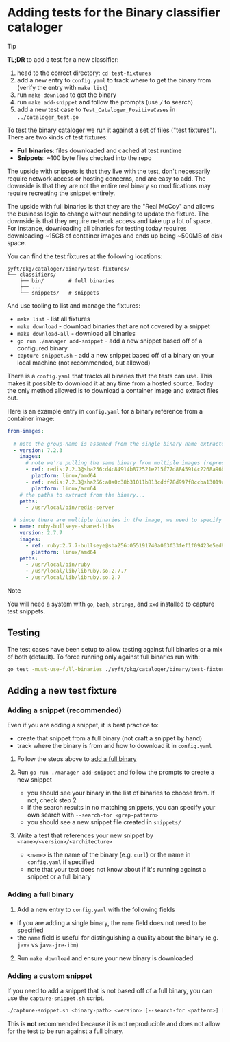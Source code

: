 # Adding tests for the Binary classifier cataloger

> [!TIP]
> **TL;DR** to add a test for a new classifier:
>  1. head to the correct directory: `cd test-fixtures`
>  2. add a new entry to `config.yaml` to track where to get the binary from (verify the entry with `make list`)
>  3. run `make download` to get the binary
>  4. run `make add-snippet` and follow the prompts (use `/` to search)
>  5. add a new test case to `Test_Cataloger_PositiveCases` in `../cataloger_test.go`


To test the binary cataloger we run it against a set of files ("test fixtures"). There are two kinds of test fixtures:

- **Full binaries**: files downloaded and cached at test runtime
- **Snippets**: ~100 byte files checked into the repo

The upside with snippets is that they live with the test, don't necessarily require network access or hosting concerns, and are easy to add. The downside is that they are not the entire real binary so modifications may require recreating the snippet entirely.

The upside with full binaries is that they are the "Real McCoy" and allows the business logic to change without needing to update the fixture. The downside is that they require network access and take up a lot of space. For instance, downloading all binaries for testing today requires downloading ~15GB of container images and ends up being ~500MB of disk space.

You can find the test fixtures at the following locations:
```
syft/pkg/cataloger/binary/test-fixtures/
└── classifiers/
    ├── bin/        # full binaries
    ├── ...
    └── snippets/   # snippets
```

And use tooling to list and manage the fixtures:

- `make list` - list all fixtures
- `make download` - download binaries that are not covered by a snippet
- `make download-all` - download all binaries
- `go run ./manager add-snippet` - add a new snippet based off of a configured binary
- `capture-snippet.sh` - add a new snippet based off of a binary on your local machine (not recommended, but allowed)

There is a `config.yaml` that tracks all binaries that the tests can use. This makes it possible to download it at any time from a hosted source. Today the only method allowed is to download a container image and extract files out.

Here is an example entry in `config.yaml` for a binary reference from a container image:

```yaml
from-images:
  
  # note the group-name is assumed from the single binary name extracted: "redis-server"
  - version: 7.2.3
    images:
      # note we're pulling the same binary from multiple images (representing different architectures)
      - ref: redis:7.2.3@sha256:d4c84914b872521e215f77d8845914c2268a96b0e35bacd5691e1f5e1f88b500
        platform: linux/amd64
      - ref: redis:7.2.3@sha256:a0a0c38b31011b813cddf78d997f8ccba13019c27efd386984b0cfc1e4b618ff
        platform: linux/arm64
    # the paths to extract from the binary...
    paths:
      - /usr/local/bin/redis-server

  # since there are multiple binaries in the image, we need to specify the group-name
  - name: ruby-bullseye-shared-libs
    version: 2.7.7
    images:
      - ref: ruby:2.7.7-bullseye@sha256:055191740a063f33fef1f09423e5ed8f91143aae62a3772a90910118464c5120
        platform: linux/amd64
    paths:
      - /usr/local/bin/ruby
      - /usr/local/lib/libruby.so.2.7.7
      - /usr/local/lib/libruby.so.2.7
```


> [!NOTE]  
> You will need a system with `go`, `bash`, `strings`, and `xxd` installed to capture test snippets.


## Testing

The test cases have been setup to allow testing against full binaries or a mix of both (default).
To force running only against full binaries run with:

```bash
go test -must-use-full-binaries ./syft/pkg/cataloger/binary/test-fixtures/...
```

## Adding a new test fixture

### Adding a snippet (recommended)

Even if you are adding a snippet, it is best practice to:

- create that snippet from a full binary (not craft a snippet by hand)
- track where the binary is from and how to download it in `config.yaml`

1. Follow the steps above to [add a full binary](#adding-a-full-binary)

2. Run `go run ./manager add-snippet` and follow the prompts to create a new snippet
   - you should see your binary in the list of binaries to choose from. If not, check step 2
   - if the search results in no matching snippets, you can specify your own search with `--search-for <grep-pattern>`
   - you should see a new snippet file created in `snippets/`

3. Write a test that references your new snippet by `<name>/<version>/<architecture>`
   - `<name>` is the name of the binary (e.g. `curl`) or the name in `config.yaml` if specified
   - note that your test does not know about if it's running against a snippet or a full binary


### Adding a full binary

1. Add a new entry to `config.yaml` with the following fields
  - if you are adding a single binary, the `name` field does not need to be specified
  - the `name` field is useful for distinguishing a quality about the binary (e.g. `java` vs `java-jre-ibm`)

2. Run `make download` and ensure your new binary is downloaded


### Adding a custom snippet

If you need to add a snippet that is not based off of a full binary, you can use the `capture-snippet.sh` script.

```bash
./capture-snippet.sh <binary-path> <version> [--search-for <pattern>] [--length <length>] [--prefix-length <prefix_length>] [--group <name>]
```


This is **not** recommended because it is not reproducible and does not allow for the test to be run against a full binary. 
